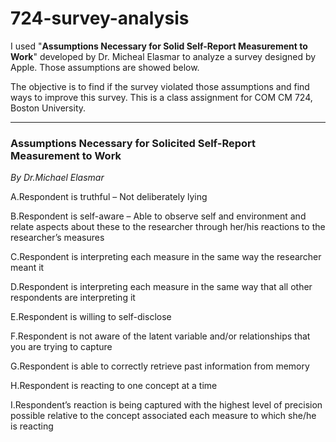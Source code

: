 # 724-survey-analysis
I used "**Assumptions Necessary for Solid Self-Report Measurement to Work**" developed by Dr. Micheal Elasmar to analyze a survey designed by Apple. Those assumptions are showed below.

The objective is to find if the survey violated those assumptions and find ways to improve this survey. This is a class assignment for COM CM 724, Boston University.

------

### Assumptions Necessary for Solicited Self-Report Measurement to Work ###

_By Dr.Michael Elasmar_

A.Respondent is truthful – Not deliberately lying

B.Respondent is self-aware – Able to observe self and environment and relate aspects about these to the researcher through her/his reactions to the researcher’s measures

C.Respondent is interpreting each measure in the same way the researcher meant it

D.Respondent is interpreting each measure in the same way that all other respondents are interpreting it

E.Respondent is willing to self-disclose

F.Respondent is not aware of the latent variable and/or relationships that you are trying to capture

G.Respondent is able to correctly retrieve past information from memory

H.Respondent is reacting to one concept at a time

I.Respondent’s reaction is being captured with the highest level of precision possible relative to the concept associated each measure to which she/he is reacting

